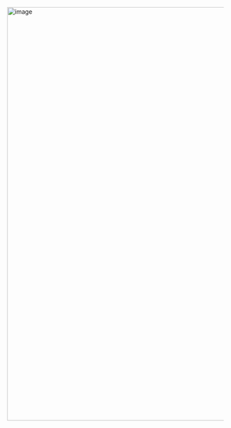 <img width="960" alt="image" src="https://github.com/Viniciusmendes21/Dev-Web/assets/101270160/b3c72581-61a1-40e0-bd9a-af747ca21621">
